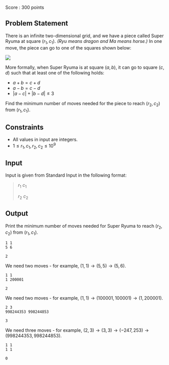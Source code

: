 Score : $300$ points

## Problem Statement

There is an infinite two-dimensional grid, and we have a piece called Super Ryuma at square $(r_1, c_1)$. *(Ryu means dragon and Ma means horse.)*
In one move, the piece can go to one of the squares shown below:

![](https://img.atcoder.jp/ghi/5e0cee61638840363c9e267280c1804e.jpg)

More formally, when Super Ryuma is at square $(a, b)$, it can go to square $(c, d)$ such that at least one of the following holds:

- $a + b = c + d$
- $a - b = c - d$
- $|a - c| + |b - d| \le 3$

Find the minimum number of moves needed for the piece to reach $(r_2, c_2)$ from $(r_1, c_1)$.

## Constraints

- All values in input are integers.
- $1 \le r_1, c_1, r_2, c_2 \le 10^9$

## Input

Input is given from Standard Input in the following format:

> $r_1$ $c_1$
> 
> $r_2$ $c_2$

## Output

Print the minimum number of moves needed for Super Ryuma to reach $(r_2, c_2)$ from $(r_1, c_1)$.

```input1
1 1
5 6
```

```output1
2
```

We need two moves - for example, $(1, 1) \rightarrow (5, 5) \rightarrow (5, 6)$.

```input2
1 1
1 200001
```

```output2
2
```

We need two moves - for example, $(1, 1) \rightarrow (100001, 100001) \rightarrow (1, 200001)$.

```input3
2 3
998244353 998244853
```

```output3
3
```

We need three moves - for example, $(2, 3) \rightarrow (3, 3) \rightarrow (-247, 253) \rightarrow (998244353, 998244853)$.

```input4
1 1
1 1
```

```output4
0
```